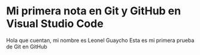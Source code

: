 # Mi primera nota en Git y GitHub en Visual Studio Code

Hola que cuentan, mi nombre es Leonel Guaycho
Esta es mi primera prueba de Git en GitHub
